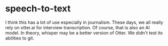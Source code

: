 # speech-to-text


I think this has a lot of use especially in journalism. These days, we all really rely on otter.ai for interview transcription. Of course, that is also an AI model. In theory, whisper may be a better version of Otter. We didn't test its abilities to git.
